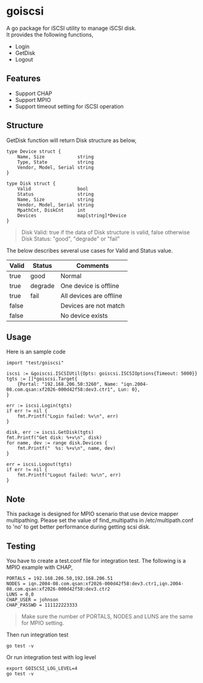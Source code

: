 # goiscsi
A go package for iSCSI utility to manage iSCSI disk. <br>
It provides the following functions,
- Login
- GetDisk
- Logout

## Features
- Support CHAP
- Support MPIO
- Support timeout setting for iSCSI operation

## Structure
GetDisk function will return Disk structure as below,
```
type Device struct {
	Name, Size            string
	Type, State           string
	Vendor, Model, Serial string
}

type Disk struct {
	Valid                 bool
	Status                string
	Name, Size            string
	Vendor, Model, Serial string
	MpathCnt, DiskCnt     int
	Devices               map[string]*Device
}
```
> Disk Valid: true if the data of Disk structure is valid, false otherwise <br>
> Disk Status: "good", "degrade" or "fail"

The below describes several use cases for Valid and Status value.

Valid | Status | Comments
------|--------|-------
true | good | Normal
true | degrade | One device is offline
true | fail | All devices are offline
false |  | Devices are not match
false |  | No device exists


## Usage
Here is an sample code
```
import "test/goiscsi"

iscsi := &goiscsi.ISCSIUtil{Opts: goiscsi.ISCSIOptions{Timeout: 5000}}
tgts := []*goiscsi.Target{
    {Portal: "192.168.206.50:3260", Name: "iqn.2004-08.com.qsan:xf2026-000d42f58:dev3.ctr1", Lun: 0},
}

err := iscsi.Login(tgts)
if err != nil {
    fmt.Printf("Login failed: %v\n", err)
}

disk, err := iscsi.GetDisk(tgts)
fmt.Printf("Get disk: %+v\n", disk)
for name, dev := range disk.Devices {
    fmt.Printf("  %s: %+v\n", name, dev)
}

err = iscsi.Logout(tgts)
if err != nil {
    fmt.Printf("Logout failed: %v\n", err)
}
```

## Note
This package is designed for MPIO scenario that use device mapper multipathing.
Please set the value of find_multipaths in /etc/multipath.conf to 'no' to get better performance during getting scsi disk.


## Testing
You have to create a test.conf file for integration test. The following is a MPIO example with CHAP,
```
PORTALS = 192.168.206.50,192.168.206.51
NODES = iqn.2004-08.com.qsan:xf2026-000d42f58:dev3.ctr1,iqn.2004-08.com.qsan:xf2026-000d42f58:dev3.ctr2
LUNS = 0,0
CHAP_USER = johnson
CHAP_PASSWD = 111122223333
```
> Make sure the number of PORTALS, NODES and LUNS are the same for MPIO setting.

Then run integration test
```
go test -v
```

Or run integration test with log level
```
export GOISCSI_LOG_LEVEL=4
go test -v
```
